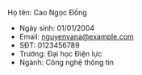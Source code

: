 Họ tên: Cao Ngọc Đồng  
- Ngày sinh: 01/01/2004 
- Email: nguyenvana@example.com  
- SĐT: 0123456789  
- Trường: Đại học Điện lực
- Ngành: Công nghệ thông tin
